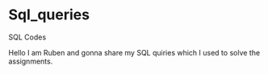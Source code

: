 # Sql_queries
SQL Codes

Hello I am Ruben and gonna share my SQL quiries which I used to solve the assignments.
